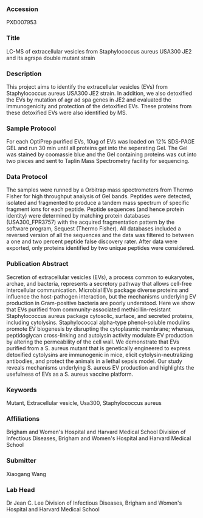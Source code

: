 ### Accession
PXD007953

### Title
LC-MS of extracellular vesicles from Staphylococcus aureus USA300 JE2 and its agrspa double mutant strain

### Description
This project aims to identify the extracellular vesicles (EVs) from Staphylococcus aureus  USA300 JE2 strain. In addition, we also detoxified the EVs by mutation of agr ad spa genes in JE2 and evaluated the immunogenicity and protection of the detoxified EVs. These proteins from these detoxified EVs were also identified by MS.

### Sample Protocol
For each OptiPrep purified EVs, 10ug of EVs was loaded on 12% SDS-PAGE GEL and run 30 min  until all proteins get into the seperating Gel. The Gel was stained by coomassie blue and the Gel containing proteins was cut into two pieces and sent to Taplin Mass Spectrometry  facility for sequencing.

### Data Protocol
The samples were runned by a Orbitrap mass spectrometers from Thermo Fisher for high  throughput analysis of Gel bands. Peptides were detected, isolated and fragmented to produce a tandem mass spectrum of specific fragment ions for each peptide. Peptide sequences (and hence protein identity) were determined by matching protein databases (USA300_FPR3757) with the acquired fragmentation pattern by the software program, Sequest (Thermo Fisher). All databases included a reversed version of all the sequences and the data was filtered to between a one and two percent peptide false discovery rater.  After data were exported, only proteins identified by two unique peptides were considered.

### Publication Abstract
Secretion of extracellular vesicles (EVs), a process common to eukaryotes, archae, and bacteria, represents a secretory pathway that allows cell-free intercellular communication. Microbial EVs package diverse proteins and influence the host-pathogen interaction, but the mechanisms underlying EV production in Gram-positive bacteria are poorly understood. Here we show that EVs purified from community-associated methicillin-resistant Staphylococcus aureus package cytosolic, surface, and secreted proteins, including cytolysins. Staphylococcal alpha-type phenol-soluble modulins promote EV biogenesis by disrupting the cytoplasmic membrane; whereas, peptidoglycan cross-linking and autolysin activity modulate EV production by altering the permeability of the cell wall. We demonstrate that EVs purified from a S. aureus mutant that is genetically engineered to express detoxified cytolysins are immunogenic in mice, elicit cytolysin-neutralizing antibodies, and protect the animals in a lethal sepsis model. Our study reveals mechanisms underlying S.&#xa0;aureus EV production and highlights the usefulness of EVs as a S. aureus vaccine platform.

### Keywords
Mutant, Extracellular vesicle, Usa300, Staphylococcus aureus

### Affiliations
Brigham and Women's Hospital and Harvard Medical School
Division of Infectious Diseases, Brigham and Women's Hospital and Harvard Medical School

### Submitter
Xiaogang Wang

### Lab Head
Dr Jean C. Lee
Division of Infectious Diseases, Brigham and Women's Hospital and Harvard Medical School


